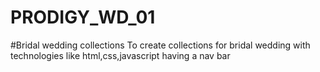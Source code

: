 # PRODIGY_WD_01
#Bridal wedding collections 
To create collections for bridal wedding with technologies like  html,css,javascript having a nav bar 
